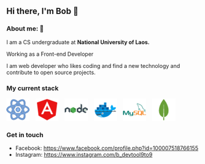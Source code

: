 <h2>Hi there, I'm Bob 👋 </h2> 

<div style="margin: 12px 0;">
    <!-- <div></div> -->
</div>

### About me: 👻
<p>I am a CS undergraduate at  <strong>National University of Laos.</strong> </p>
<p>Working as a Front-end Developer</p>

<p>I am web developer who likes coding and find a new technology and contribute to open source projects. </p>

### My current stack
<div style="display: flex; gap: 1rem;">
    <a href="#">
        <img src="./images/react-icon.png" width="60" height="60" alt="react" />
    </a>
    <a href="#">
        <img src="./images/angular-icon.png" width="60" height="60" alt="angular" />
    </a>
    <a href="#">
        <img src="./images/node-icon.png" width="60" height="60" alt="node" />
    </a>
    <a href="#">
        <img src="./images/docker-icon.png" width="60" height="60" alt="docker" />
    </a>
    <a href="#">
        <img src="./images/mysql-icon.png" width="60" height="60" alt="mysql" />
    </a>
    <a href="#">
        <img src="./images/mongo-icon.png" width="60" height="60" alt="mongo" />
    </a>
</div>

### Get in touch
<ul>
    <li> Facebook: <a href="https://www.facebook.com/profile.php?id=100007518766155" target="_blank">https://www.facebook.com/profile.php?id=100007518766155</a>
    <li> Instagram: <a href="https://www.instagram.com/b_devtool9to9/" target="_blank">https://www.instagram.com/b_devtool9to9</a>
</ul>